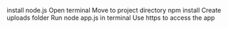 install node.js
Open terminal
Move to project directory 
npm install 
Create uploads folder 
Run node app.js in terminal 
Use https to access the app
